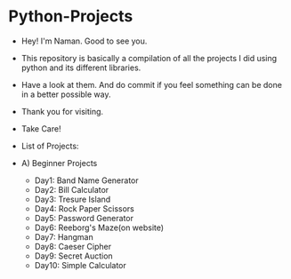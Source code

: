 # Python-Projects
- Hey! I'm Naman. Good to see you.
- This repository is basically a compilation of all the projects I did using python and its different libraries.
- Have a look at them. And do commit if you feel something can be done in a better possible way.
- Thank you for visiting.
- Take Care!

- List of Projects:
- A) Beginner Projects
  - Day1: Band Name Generator
  - Day2: Bill Calculator
  - Day3: Tresure Island
  - Day4: Rock Paper Scissors
  - Day5: Password Generator
  - Day6: Reeborg's Maze(on website)
  - Day7: Hangman
  - Day8: Caeser Cipher
  - Day9: Secret Auction
  - Day10: Simple Calculator
